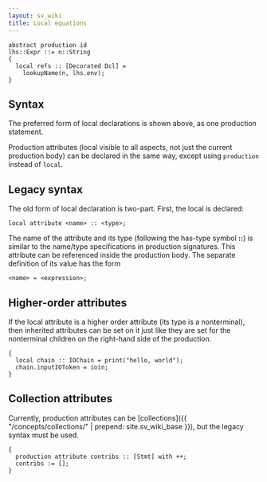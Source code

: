 ```yaml
---
layout: sv_wiki
title: Local equations
---
```



```
abstract production id
lhs::Expr ::= n::String
{
  local refs :: [Decorated Dcl] =
    lookupName(n, lhs.env);
}
```

## Syntax

The preferred form of local declarations is shown above, as one production statement.

Production attributes (local visible to all aspects, not just the current production body) can be declared in the same way, except using `production` instead of `local`.

## Legacy syntax

The old form of local declaration is two-part. First, the local is declared:
```
local attribute <name> :: <type>;
```
The name of the attribute and its type (following the has-type symbol
**::**) is similar to the name/type specifications in production
signatures. This attribute can be referenced inside the production body. The
separate definition of its value has the form
```
<name> = <expression>;
```

## Higher-order attributes

If the local attribute is a higher order attribute (its type is a
nonterminal), then inherited attributes can be set on it just like
they are set for the nonterminal children on the right-hand side of
the production.

```
{
  local chain :: IOChain = print("hello, world");
  chain.inputIOToken = ioin;
}
```

## Collection attributes

Currently, production attributes can be [collections]({{ "/concepts/collections/" | prepend: site.sv_wiki_base }}), but the legacy syntax must be used.

```
{
  production attribute contribs :: [Stmt] with ++;
  contribs := [];
}
```
